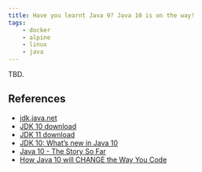 ```yaml
---
title: Have you learnt Java 9? Java 10 is on the way!
tags:
	- docker
	- alpine
	- linux
	- java
---
```


TBD.

References
-----------
- [jdk.java.net](http://jdk.java.net/)
- [JDK 10 download](http://jdk.java.net/10/)
- [JDK 11 download](http://jdk.java.net/11/)
- [JDK 10: What’s new in Java 10](https://www.infoworld.com/article/3230507/java/java-jdk-10-what-new-features-to-expect-in-the-next-java.html)
- [Java 10 - The Story So Far](https://www.infoq.com/news/2017/11/Java10JEPs)
- [How Java 10 will CHANGE the Way You Code](https://blog.takipi.com/how-java-10-will-change-the-way-you-code/)
